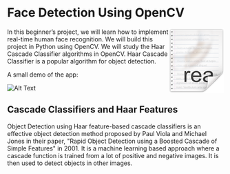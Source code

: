 # Face Detection Using OpenCV 
<img src="icon.png" align="right" />

In this beginner’s project, we will learn how to implement real-time human face recognition. We will build this project in Python using OpenCV. We will study the Haar Cascade Classifier algorithms in OpenCV. Haar Cascade Classifier is a popular algorithm for object detection.

A small demo of the app:

![Alt Text](https://github.com/asad-mahmood/Face-Detection/blob/main/ezgif.com-gif-maker.gif)

## Cascade Classifiers and Haar Features

Object Detection using Haar feature-based cascade classifiers is an effective object detection method proposed by Paul Viola and Michael Jones in their paper, "Rapid Object Detection using a Boosted Cascade of Simple Features" in 2001. It is a machine learning based approach where a cascade function is trained from a lot of positive and negative images. It is then used to detect objects in other images.
